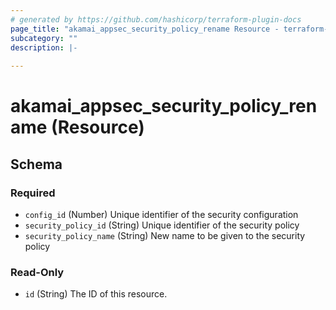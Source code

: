 ```yaml
---
# generated by https://github.com/hashicorp/terraform-plugin-docs
page_title: "akamai_appsec_security_policy_rename Resource - terraform-provider-akamai"
subcategory: ""
description: |-
  
---
```


# akamai_appsec_security_policy_rename (Resource)





<!-- schema generated by tfplugindocs -->
## Schema

### Required

- `config_id` (Number) Unique identifier of the security configuration
- `security_policy_id` (String) Unique identifier of the security policy
- `security_policy_name` (String) New name to be given to the security policy

### Read-Only

- `id` (String) The ID of this resource.
